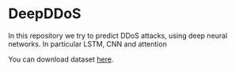 # DeepDDoS
In this repository we try to predict DDoS attacks, using deep neural networks. In particular LSTM, CNN and attention

You can download dataset [here](https://gitlab.com/santhisenan/ids_iscx_2012_dataset).
